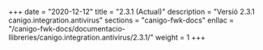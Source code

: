 +++
date        = "2020-12-12"
title       = "2.3.1 (Actual)"
description = "Versió 2.3.1 canigo.integration.antivirus"
sections    = "canigo-fwk-docs"
enllac		= "/canigo-fwk-docs/documentacio-llibreries/canigo.integration.antivirus/2.3.1/"
weight		= 1
+++
